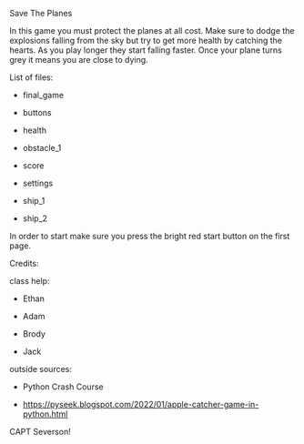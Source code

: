 Save The Planes

In this game you must protect the planes at all cost. Make sure to dodge the explosions falling from the sky but try to get more health by catching the hearts. As you play longer they start falling faster. Once your plane turns grey it means you are close to dying. 


List of files:

- final_game

- buttons

- health

- obstacle_1

- score

- settings

- ship_1

- ship_2


In order to start make sure you press the bright red start button on the first page.



Credits:
    
class help:

- Ethan

- Adam

- Brody

- Jack

outside sources:

- Python Crash Course

- https://pyseek.blogspot.com/2022/01/apple-catcher-game-in-python.html

CAPT Severson!

